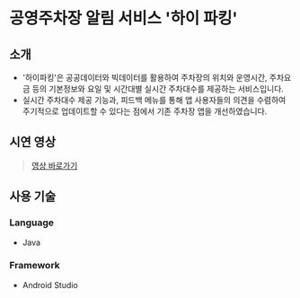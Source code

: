 # 공영주차장 알림 서비스 '하이 파킹'

## 소개

- '하이파킹'은 공공데이터와 빅데이터를 활용하여 주차장의 위치와 운영시간, 주차요금 등의 기본정보와 요일 및 시간대별 실시간 주차대수를 제공하는 서비스입니다.
- 실시간 주차대수 제공 기능과, 피드백 메뉴를 통해 앱 사용자들의 의견을 수렴하여 주기적으로 업데이트할 수 있다는 점에서 기존 주차장 앱을 개선하였습니다.

## 시연 영상

> [영상 바로가기](https://www.youtube.com/watch?v=M0ZS02DaWiU&list=PL3Gd8skaYWhD9ZEhGaeG6vcG4kNO2LkDX&index=29)

## 사용 기술

### Language

- Java

### Framework

- Android Studio
